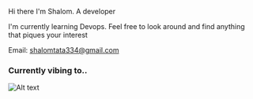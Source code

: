 Hi there I'm Shalom. A developer

I'm currently learning Devops. Feel free to look around and find anything that piques your interest

Email: shalomtata334@gmail.com

### Currently vibing to..
  
![Alt text](https://spotify-recently-played-readme.vercel.app/api?user=ngzms8uidnzfjyy7szyoj4jwo)
